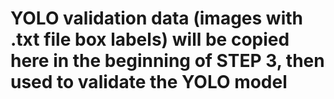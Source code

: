 # YOLO validation data (images with .txt file box labels) will be copied here in the beginning of STEP 3, then used to validate the YOLO model